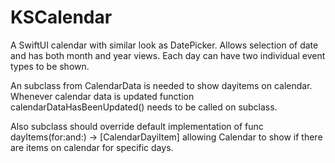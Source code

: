 # KSCalendar

A SwiftUI calendar with similar look as DatePicker. Allows selection of date and has both month and year views. Each day can have two individual event types to be shown.

An subclass from CalendarData is needed to show dayitems on calendar. Whenever calendar data is updated function calendarDataHasBeenUpdated() needs to be called on subclass.

Also subclass should override default implementation of func dayItems(for:and:) -> [CalendarDayiItem] allowing Calendar to show if there are items on calendar for specific days.
